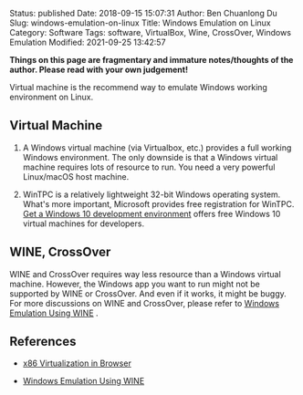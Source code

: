 Status: published
Date: 2018-09-15 15:07:31
Author: Ben Chuanlong Du
Slug: windows-emulation-on-linux
Title: Windows Emulation on Linux
Category: Software
Tags: software, VirtualBox, Wine, CrossOver, Windows Emulation
Modified: 2021-09-25 13:42:57

**Things on this page are fragmentary and immature notes/thoughts of the author. Please read with your own judgement!**

Virtual machine is the recommend way to emulate Windows working environment on Linux.

## Virtual Machine 

1. A Windows virtual machine (via Virtualbox, etc.)
    provides a full working Windows environment.
    The only downside is that
    a Windows virtual machine requires lots of resource to run. 
    You need a very powerful Linux/macOS host machine.
    
2. WinTPC is a relatively lightweight 32-bit Windows operating system.
    What's more important,
    Microsoft provides free registration for WinTPC.
    [Get a Windows 10 development environment](https://developer.microsoft.com/en-us/windows/downloads/virtual-machines/)
    offers free Windows 10 virtual machines for developers.

## WINE, CrossOver

WINE and CrossOver requires way less resource than a Windows virtual machine.
However, 
the Windows app you want to run might not be supported by WINE or CrossOver. 
And even if it works, 
it might be buggy. 
For more discussions on WINE and CrossOver,
please refer to
[Windows Emulation Using WINE](http://www.legendu.net/misc/blog/wine-tips)
.

## References 

- [x86 Virtualization in Browser](https://copy.sh/v86/)

- [Windows Emulation Using WINE](http://www.legendu.net/misc/blog/wine-tips)